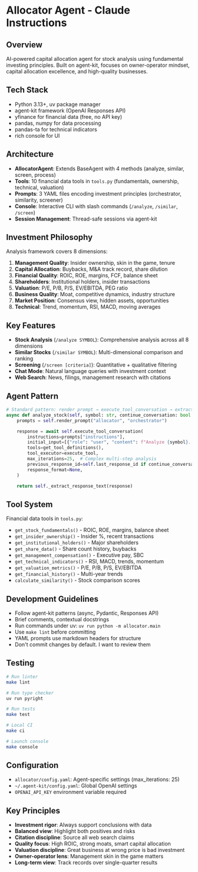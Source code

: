 # Allocator Agent - Claude Instructions

## Overview
AI-powered capital allocation agent for stock analysis using fundamental investing principles. Built on agent-kit, focuses on owner-operator mindset, capital allocation excellence, and high-quality businesses.

## Tech Stack
- Python 3.13+, uv package manager
- agent-kit framework (OpenAI Responses API)
- yfinance for financial data (free, no API key)
- pandas, numpy for data processing
- pandas-ta for technical indicators
- rich console for UI

## Architecture
- **AllocatorAgent**: Extends BaseAgent with 4 methods (analyze, similar, screen, process)
- **Tools**: 10 financial data tools in `tools.py` (fundamentals, ownership, technical, valuation)
- **Prompts**: 3 YAML files encoding investment principles (orchestrator, similarity, screener)
- **Console**: Interactive CLI with slash commands (`/analyze`, `/similar`, `/screen`)
- **Session Management**: Thread-safe sessions via agent-kit

## Investment Philosophy
Analysis framework covers 8 dimensions:
1. **Management Quality**: Insider ownership, skin in the game, tenure
2. **Capital Allocation**: Buybacks, M&A track record, share dilution
3. **Financial Quality**: ROIC, ROE, margins, FCF, balance sheet
4. **Shareholders**: Institutional holders, insider transactions
5. **Valuation**: P/E, P/B, P/S, EV/EBITDA, PEG ratio
6. **Business Quality**: Moat, competitive dynamics, industry structure
7. **Market Position**: Consensus view, hidden assets, opportunities
8. **Technical**: Trend, momentum, RSI, MACD, moving averages

## Key Features
- **Stock Analysis** (`/analyze SYMBOL`): Comprehensive analysis across all 8 dimensions
- **Similar Stocks** (`/similar SYMBOL`): Multi-dimensional comparison and ranking
- **Screening** (`/screen [criteria]`): Quantitative + qualitative filtering
- **Chat Mode**: Natural language queries with investment context
- **Web Search**: News, filings, management research with citations

## Agent Pattern
```python
# Standard pattern: render prompt → execute_tool_conversation → extract text
async def analyze_stock(self, symbol: str, continue_conversation: bool = False) -> str:
    prompts = self.render_prompt("allocator", "orchestrator")

    response = await self.execute_tool_conversation(
        instructions=prompts["instructions"],
        initial_input=[{"role": "user", "content": f"Analyze {symbol}..."}],
        tools=get_tool_definitions(),
        tool_executor=execute_tool,
        max_iterations=25,  # Complex multi-step analysis
        previous_response_id=self.last_response_id if continue_conversation else None,
        response_format=None,
    )

    return self._extract_response_text(response)
```

## Tool System
Financial data tools in `tools.py`:
- `get_stock_fundamentals()` - ROIC, ROE, margins, balance sheet
- `get_insider_ownership()` - Insider %, recent transactions
- `get_institutional_holders()` - Major shareholders
- `get_share_data()` - Share count history, buybacks
- `get_management_compensation()` - Executive pay, SBC
- `get_technical_indicators()` - RSI, MACD, trends, momentum
- `get_valuation_metrics()` - P/E, P/B, P/S, EV/EBITDA
- `get_financial_history()` - Multi-year trends
- `calculate_similarity()` - Stock comparison scores

## Development Guidelines
- Follow agent-kit patterns (async, Pydantic, Responses API)
- Brief comments, contextual docstrings
- Run commands under uv: `uv run python -m allocator.main`
- Use `make lint` before committing
- YAML prompts use markdown headers for structure
- Don't commit changes by default. I want to review them

## Testing
```bash
# Run linter
make lint

# Run type checker
uv run pyright

# Run tests
make test

# Local CI
make ci

# Launch console
make console
```

## Configuration
- `allocator/config.yaml`: Agent-specific settings (max_iterations: 25)
- `~/.agent-kit/config.yaml`: Global OpenAI settings
- `OPENAI_API_KEY` environment variable required

## Key Principles
- **Investment rigor**: Always support conclusions with data
- **Balanced view**: Highlight both positives and risks
- **Citation discipline**: Source all web search claims
- **Quality focus**: High ROIC, strong moats, smart capital allocation
- **Valuation discipline**: Great business at wrong price is bad investment
- **Owner-operator lens**: Management skin in the game matters
- **Long-term view**: Track records over single-quarter results
